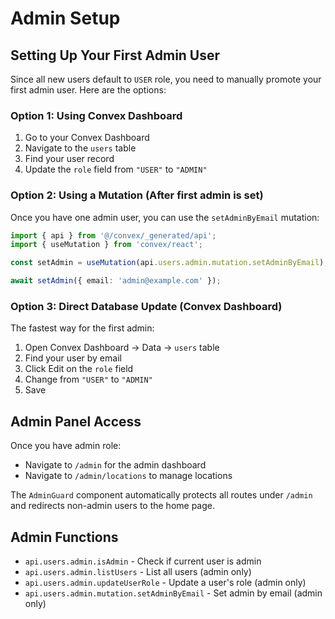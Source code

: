 # Admin Setup

## Setting Up Your First Admin User

Since all new users default to `USER` role, you need to manually promote your first admin user. Here are the options:

### Option 1: Using Convex Dashboard

1. Go to your Convex Dashboard
2. Navigate to the `users` table
3. Find your user record
4. Update the `role` field from `"USER"` to `"ADMIN"`

### Option 2: Using a Mutation (After first admin is set)

Once you have one admin user, you can use the `setAdminByEmail` mutation:

```typescript
import { api } from '@/convex/_generated/api';
import { useMutation } from 'convex/react';

const setAdmin = useMutation(api.users.admin.mutation.setAdminByEmail);

await setAdmin({ email: 'admin@example.com' });
```

### Option 3: Direct Database Update (Convex Dashboard)

The fastest way for the first admin:

1. Open Convex Dashboard → Data → `users` table
2. Find your user by email
3. Click Edit on the `role` field
4. Change from `"USER"` to `"ADMIN"`
5. Save

## Admin Panel Access

Once you have admin role:

- Navigate to `/admin` for the admin dashboard
- Navigate to `/admin/locations` to manage locations

The `AdminGuard` component automatically protects all routes under `/admin` and redirects non-admin users to the home page.

## Admin Functions

- `api.users.admin.isAdmin` - Check if current user is admin
- `api.users.admin.listUsers` - List all users (admin only)
- `api.users.admin.updateUserRole` - Update a user's role (admin only)
- `api.users.admin.mutation.setAdminByEmail` - Set admin by email (admin only)

